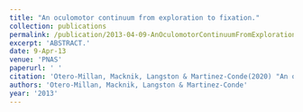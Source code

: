```yaml
---
title: "An oculomotor continuum from exploration to fixation."
collection: publications
permalink: /publication/2013-04-09-AnOculomotorContinuumFromExplorationToFixation_
excerpt: 'ABSTRACT.'
date: 9-Apr-13
venue: 'PNAS'
paperurl: ' '
citation: 'Otero-Millan, Macknik, Langston & Martinez-Conde(2020) "An oculomotor continuum from exploration to fixation." Proc Natl Acad Sci U S A. 2013 Apr 9;110(15):6175-80. '
authors: 'Otero-Millan, Macknik, Langston & Martinez-Conde'
year: '2013'
---
```


